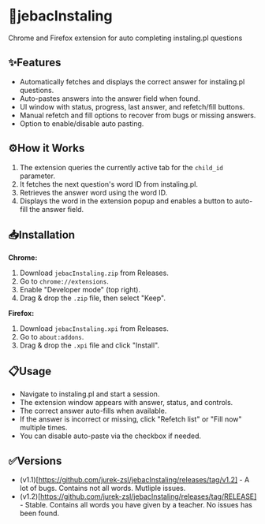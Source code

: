 # 🖕jebacInstaling

Chrome and Firefox extension for auto completing instaling.pl questions

## ✨Features

- Automatically fetches and displays the correct answer for instaling.pl questions.
- Auto-pastes answers into the answer field when found.
- UI window with status, progress, last answer, and refetch/fill buttons.
- Manual refetch and fill options to recover from bugs or missing answers.
- Option to enable/disable auto pasting.

## ⚙️How it Works

1. The extension queries the currently active tab for the `child_id` parameter.
2. It fetches the next question's word ID from instaling.pl.
3. Retrieves the answer word using the word ID.
4. Displays the word in the extension popup and enables a button to auto-fill the answer field.

## 📥Installation

**Chrome:**
1. Download `jebacInstaling.zip` from Releases.
2. Go to `chrome://extensions`.
3. Enable "Developer mode" (top right).
4. Drag & drop the `.zip` file, then select "Keep".

**Firefox:**
1. Download `jebacInstaling.xpi` from Releases.
2. Go to `about:addons`.
3. Drag & drop the `.xpi` file and click "Install".

## 📋Usage

- Navigate to instaling.pl and start a session.
- The extension window appears with answer, status, and controls.
- The correct answer auto-fills when available.
- If the answer is incorrect or missing, click "Refetch list" or "Fill now" multiple times.
- You can disable auto-paste via the checkbox if needed.

## ✅Versions

- (v1.1)[https://github.com/jurek-zsl/jebacInstaling/releases/tag/v1.2] - A lot of bugs. Contains not all words. Mutliple issues.
- (v1.2)[https://github.com/jurek-zsl/jebacInstaling/releases/tag/RELEASE] - Stable. Contains all words you have given by a teacher. No issues has been found. 